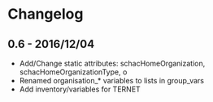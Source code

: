 Changelog
=========

0.6 - 2016/12/04
----------------

* Add/Change static attributes: schacHomeOrganization, schacHomeOrganizationType, o
* Renamed organisation_* variables to lists in group_vars
* Add inventory/variables for TERNET
